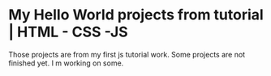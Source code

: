 # My Hello World projects from tutorial | HTML - CSS -JS

 Those projects are from my first js tutorial work.
 Some projects are not finished yet. I m working on some.

